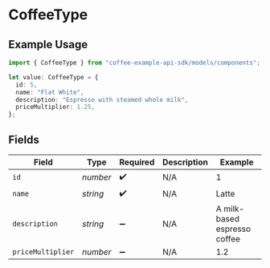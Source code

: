 # CoffeeType

## Example Usage

```typescript
import { CoffeeType } from "coffee-example-api-sdk/models/components";

let value: CoffeeType = {
  id: 5,
  name: "Flat White",
  description: "Espresso with steamed whole milk",
  priceMultiplier: 1.25,
};
```

## Fields

| Field                        | Type                         | Required                     | Description                  | Example                      |
| ---------------------------- | ---------------------------- | ---------------------------- | ---------------------------- | ---------------------------- |
| `id`                         | *number*                     | :heavy_check_mark:           | N/A                          | 1                            |
| `name`                       | *string*                     | :heavy_check_mark:           | N/A                          | Latte                        |
| `description`                | *string*                     | :heavy_minus_sign:           | N/A                          | A milk-based espresso coffee |
| `priceMultiplier`            | *number*                     | :heavy_minus_sign:           | N/A                          | 1.2                          |